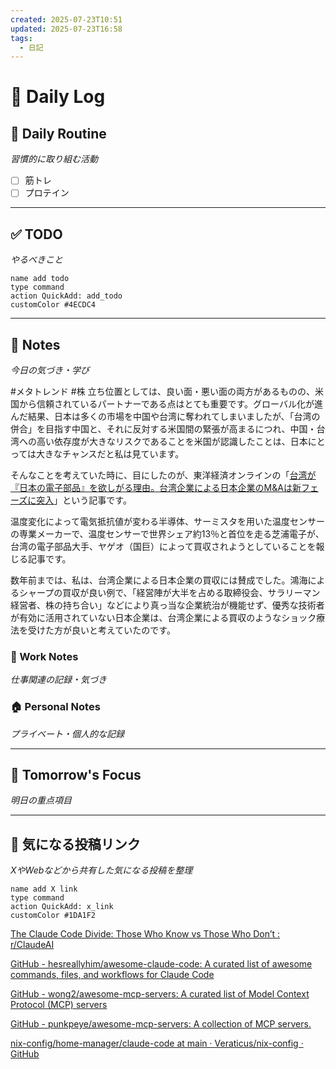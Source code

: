 ```yaml
---
created: 2025-07-23T10:51
updated: 2025-07-23T16:58
tags:
  - 日記
---
```


# 📅 Daily Log

## 💪 Daily Routine
*習慣的に取り組む活動*

- [ ] 筋トレ
- [ ] プロテイン

---

## ✅ TODO
*やるべきこと*

```button
name add todo
type command
action QuickAdd: add_todo
customColor #4ECDC4
```

---

## 📝 Notes
*今日の気づき・学び*

#メタトレンド #株 
立ち位置としては、良い面・悪い面の両方があるものの、米国から信頼されているパートナーである点はとても重要です。グローバル化が進んだ結果、日本は多くの市場を中国や台湾に奪われてしまいましたが、「台湾の併合」を目指す中国と、それに反対する米国間の緊張が高まるにつれ、中国・台湾への高い依存度が大きなリスクであることを米国が認識したことは、日本にとっては大きなチャンスだと私は見ています。

そんなことを考えていた時に、目にしたのが、東洋経済オンラインの「[台湾が『日本の電子部品』を欲しがる理由。台湾企業による日本企業のM&Aは新フェーズに突入](https://toyokeizai.net/articles/-/890013)」という記事です。

温度変化によって電気抵抗値が変わる半導体、サーミスタを用いた温度センサーの専業メーカーで、温度センサーで世界シェア約13％と首位を走る芝浦電子が、台湾の電子部品大手、ヤゲオ（国巨）によって買収されようとしていることを報じる記事です。

数年前までは、私は、台湾企業による日本企業の買収には賛成でした。鴻海によるシャープの買収が良い例で、「経営陣が大半を占める取締役会、サラリーマン経営者、株の持ち合い」などにより真っ当な企業統治が機能せず、優秀な技術者が有効に活用されていない日本企業は、台湾企業による買収のようなショック療法を受けた方が良いと考えていたのです。


### 💼 Work Notes
*仕事関連の記録・気づき*



### 🏠 Personal Notes  
*プライベート・個人的な記録*



---

## 🎯 Tomorrow's Focus
*明日の重点項目*

---

## 🔗 気になる投稿リンク
*XやWebなどから共有した気になる投稿を整理*

```button
name add X link
type command
action QuickAdd: x_link
customColor #1DA1F2
```

[The Claude Code Divide: Those Who Know vs Those Who Don’t : r/ClaudeAI](https://www.reddit.com/r/ClaudeAI/comments/1lquetd/the_claude_code_divide_those_who_know_vs_those/)

[GitHub - hesreallyhim/awesome-claude-code: A curated list of awesome commands, files, and workflows for Claude Code](https://github.com/hesreallyhim/awesome-claude-code?tab=readme-ov-file#slash-commands-)

[GitHub - wong2/awesome-mcp-servers: A curated list of Model Context Protocol (MCP) servers](https://github.com/wong2/awesome-mcp-servers)

[GitHub - punkpeye/awesome-mcp-servers: A collection of MCP servers.](https://github.com/punkpeye/awesome-mcp-servers)

[nix-config/home-manager/claude-code at main · Veraticus/nix-config · GitHub](https://github.com/Veraticus/nix-config/tree/main/home-manager/claude-code)